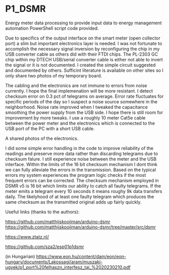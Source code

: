 # P1_DSMR
Energy meter data processing to provide input data to energy management automation
PowerShell script code provided. 

Due to specifics of the output interface on the smart meter (open collector port) a slim but important electronics layer is needed.
I was not fortunate to accomplish the necessary signal inversion by reconfiguring the chip in my USB converter cable as others did with their FTDI chips. The PL-2303 GC chip within my DTECH USB/serial converter cable is either not able to invert the signal or it is not documented. I created the simple circuit suggested and documented by others. Sufficint literature is available on other sites so I only share two photos of my temporary board. 

The cabling and the electronics are not immune to errors from noise currently. I hope the final implemenation will be more resistant. I detect checksum error on 0.3 pct of telegrams on average. Error rate fluctuates for specific periods of the day so I suspect a noise source somewhere in the neighborhood. Noise rate improved when I tweaked the capacitance smoothing the power supply from the USB side. I hope there is still room for improvement by more tweaks. 
I use a roughly 10 meter Cat5e cable between the power meter and the electronics which is connected to the USB port of the PC with a short USB cable.
 
A shared photos of the electronics.

I did some simple error handling in the code to improve reliability of the readings and preserve more data rather than discarding telegrams due to checksum falure. I still experience noise between the meter and the USB interface. Within the limits of the 16 bit checksum mechanism I dont think we can fully alleviate the errors in the transmission. Based on the typical errors my system experiences the program logic checks if the most frequent errors can be corrected. The checksum mechanism employed in DSMR v5 is 16 bit which limits our ability to catch all faulty telegrams. If the meter emits a telegram every 10 seconds it means roughy 9k data transfers daily. The likelyhood of at least one faulty telegram which produces the same checksum as the transmitted original adds up fairly quickly.


Useful links (thanks to the authors): 

https://github.com/matthijskooijman/arduino-dsmr
https://github.com/matthijskooijman/arduino-dsmr/tree/master/src/dsmr

https://www.ztatz.nl/

https://github.com/sza2/esp01p1dsmr

(in Hungarian) https://www.eon.hu/content/dam/eon/eon-hungary/documents/Lakossagi/aram/muszaki-ugyek/p1_port%20felhaszn_interfesz_taj_%2020230210.pdf


